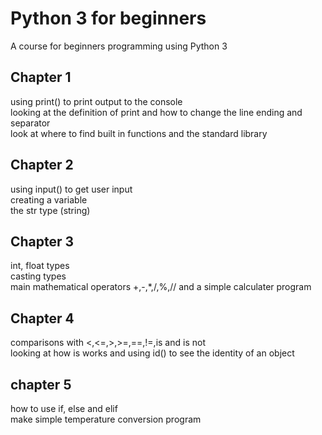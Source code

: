 # Python 3 for beginners
A course for beginners programming using Python 3

## Chapter 1

using print() to print output to the console\
looking at the definition of print and how to change the line ending and separator\
look at where to find built in functions and the standard library

## Chapter 2

using input() to get user input\
creating a variable\
the str type (string)

## Chapter 3

int, float types\
casting types\
main mathematical operators +,-,*,/,%,// and a simple calculater program

## Chapter 4

comparisons with <,<=,>,>=,==,!=,is and is not\
looking at how is works and using id() to see the identity of an object

## chapter 5

how to use if, else and elif\
make simple temperature conversion program


